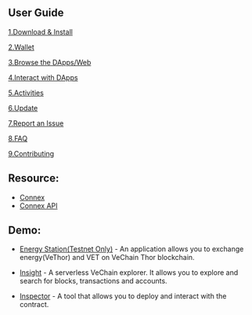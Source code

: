 ## User Guide
  [1.Download & Install](https://github.com/vechain/thor-sync.electron/wiki/Download-&-Install)

  [2.Wallet](https://github.com/vechain/thor-sync.electron/wiki/Wallet)
  
  [3.Browse the DApps/Web](https://github.com/vechain/thor-sync.electron/wiki/Browse-DApp&Web)

  [4.Interact with DApps](https://github.com/vechain/thor-sync.electron/wiki/Intereact-with-DApps)

  [5.Activities](https://github.com/vechain/thor-sync.electron/wiki/Activities)

  [6.Update ](https://github.com/vechain/thor-sync.electron/wiki/Update)

  [7.Report an Issue](https://github.com/vechain/thor-sync.electron/wiki/Report-Issue)

  [8.FAQ](https://github.com/vechain/thor-sync.electron/wiki/FAQ)

  [9.Contributing](https://github.com/vechain/thor-sync.electron/wiki/Contributing)



## Resource:
- [Connex](https://github.com/vechain/connex)
- [Connex API](https://vechain.github.io/connex/#/)

## Demo:
- [Energy Station(Testnet Only)](https://energy.outofgas.io/) - An application allows you to exchange energy(VeThor) and VET on VeChain Thor blockchain.
  
- [Insight](http://insight.vecha.in/#/) - A serverless VeChain explorer. It allows you to explore and search for blocks, transactions and accounts.
  
- [Inspector](https://vechain.github.io/inspector/#/contracts) - A tool that allows you to deploy and interact with the contract.


